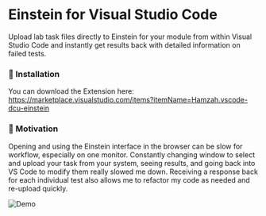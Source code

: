 # Einstein for Visual Studio Code

Upload lab task files directly to Einstein for your module from within Visual Studio Code and instantly get results back with detailed information on failed tests.

### 🔧 Installation

You can download the Extension here: <https://marketplace.visualstudio.com/items?itemName=Hamzah.vscode-dcu-einstein>

### 👤 Motivation

Opening and using the Einstein interface in the browser can be slow for workflow, especially on one monitor. Constantly changing window to select and upload your task from your system, seeing results, and going back into VS Code to modify them really slowed me down. Receiving a response back for each individual test also allows me to refactor my code as needed and re-upload quickly.

![Demo](https://cdn.discordapp.com/attachments/763180519734902838/763182294894247947/2020-10-07_00-21-27.gif)
